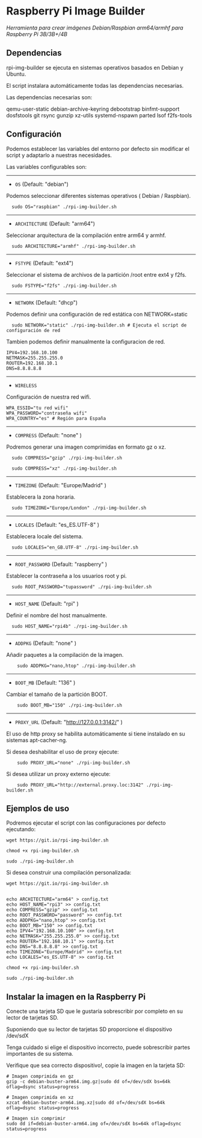# Raspberry Pi Image Builder

_Herramienta para crear imágenes Debian/Raspbian arm64/armhf para Raspberry Pi 3B/3B+/4B_

## Dependencias

rpi-img-builder se ejecuta en sistemas operativos basados ​​en Debian y Ubuntu.

El script instalara automáticamente todas las dependencias necesarias.

Las dependencias necesarias son:

qemu-user-static debian-archive-keyring debootstrap binfmt-support dosfstools
 git rsync gunzip xz-utils systemd-nspawn parted lsof f2fs-tools

## Configuración

Podemos establecer las variables del entorno por defecto sin modificar el script
y adaptarlo a nuestras necesidades.

Las variables configurables son:

---
* `OS` (Default: "debian")

Podemos seleccionar diferentes sistemas operativos ( Debian / Raspbian).

```shell
  sudo OS="raspbian" ./rpi-img-builder.sh
```
---
* `ARCHITECTURE` (Default: "arm64")

Seleccionar arquitectura de la compilación entre arm64 y armhf.

```shell
  sudo ARCHITECTURE="armhf" ./rpi-img-builder.sh
```
---
* `FSTYPE` (Default: "ext4")

Seleccionar el sistema de archivos de la partición /root entre ext4 y f2fs.

```shell
  sudo FSTYPE="f2fs" ./rpi-img-builder.sh
```
---
* `NETWORK` (Default: "dhcp")

Podemos definir una configuración de red estática con NETWORK=static

```shell
  sudo NETWORK="static" ./rpi-img-builder.sh # Ejecuta el script de configuración de red
```
Tambien podemos definir manualmente la configuracion de red.

```shell
IPV4=192.168.10.100
NETMASK=255.255.255.0
ROUTER=192.168.10.1
DNS=8.8.8.8.8
```
---
* `WIRELESS`

Configuración de nuestra red wifi.

```shell
WPA_ESSID="tu red wifi"
WPA_PASSWORD="contraseña wifi"
WPA_COUNTRY="es" # Región para España
```
---
* `COMPRESS` (Default: "none" )

Podremos generar una imagen comprimidas en formato gz o xz.

```shell
  sudo COMPRESS="gzip" ./rpi-img-builder.sh

  sudo COMPRESS="xz" ./rpi-img-builder.sh
```  
---
* `TIMEZONE` (Default: "Europe/Madrid" )

Establecera la zona horaria.

```shell
  sudo TIMEZONE="Europe/London" ./rpi-img-builder.sh
```
---
* `LOCALES` (Default: "es_ES.UTF-8" )

Establecera locale del sistema.

```shell
  sudo LOCALES="en_GB.UTF-8" ./rpi-img-builder.sh
```
---
* `ROOT_PASSWORD` (Default: "raspberry" )

Establecer la contraseña a los usuarios root y pi.

```shell
  sudo ROOT_PASSWORD="tupassword" ./rpi-img-builder.sh
```
---
* `HOST_NAME` (Default: "rpi" )

Definir el nombre del host manualmente.

```shell
  sudo HOST_NAME="rpi4b" ./rpi-img-builder.sh
```
---
* `ADDPKG` (Default: "none" )

Añadir paquetes a la compilación de la imagen.

```shell
    sudo ADDPKG="nano,htop" ./rpi-img-builder.sh
```
---
* `BOOT_MB` (Default: "136" )

Cambiar el tamaño de la partición BOOT.

```shell
    sudo BOOT_MB="150" ./rpi-img-builder.sh
```
---
* `PROXY_URL` (Default: "http://127.0.0.1:3142/" )

El uso de http proxy se habilita automáticamente si tiene instalado en su sistemas
apt-cacher-ng.

Si desea deshabilitar el uso de proxy ejecute:

```shell
    sudo PROXY_URL="none" ./rpi-img-builder.sh
```

Si desea utilizar un proxy externo ejecute:

```shell
    sudo PROXY_URL="http://external.proxy.loc:3142" ./rpi-img-builder.sh
```

## Ejemplos de uso

Podremos ejecutar el script con las configuraciones por defecto ejecutando:

```shell
wget https://git.io/rpi-img-builder.sh

chmod +x rpi-img-builder.sh

sudo ./rpi-img-builder.sh
```
Si desea construir una compilación personalizada:

```shell
wget https://git.io/rpi-img-builder.sh


echo ARCHITECTURE="arm64" > config.txt
echo HOST_NAME="rpi3" >> config.txt
echo COMPRESS="gzip" >> config.txt
echo ROOT_PASSWORD="password" >> config.txt
echo ADDPKG="nano,htop" >> config.txt
echo BOOT_MB="150" >> config.txt
echo IPV4="192.168.10.100" >> config.txt
echo NETMASK="255.255.255.0" >> config.txt
echo ROUTER="192.168.10.1" >> config.txt
echo DNS="8.8.8.8.8" >> config.txt
echo TIMEZONE="Europe/Madrid" >> config.txt
echo LOCALES="es_ES.UTF-8" >> config.txt

chmod +x rpi-img-builder.sh

sudo ./rpi-img-builder.sh
```

## Instalar la imagen en la Raspberry Pi

Conecte una tarjeta SD que le gustaría sobrescribir por completo en su lector de tarjetas SD.

Suponiendo que su lector de tarjetas SD proporcione el dispositivo /dev/sdX

Tenga cuidado si elige el dispositivo incorrecto, puede sobrescribir
partes importantes de su sistema.

Verifique que sea correcto dispositivo!, copie la imagen en la tarjeta SD:

```shell
# Imagen comprimida en gz
gzip -c debian-buster-arm64.img.gz|sudo dd of=/dev/sdX bs=64k oflag=dsync status=progress

# Imagen comprimida en xz
xzcat debian-buster-arm64.img.xz|sudo dd of=/dev/sdX bs=64k oflag=dsync status=progress

# Imagen sin comprimir
sudo dd if=debian-buster-arm64.img of=/dev/sdX bs=64k oflag=dsync status=progress
```
